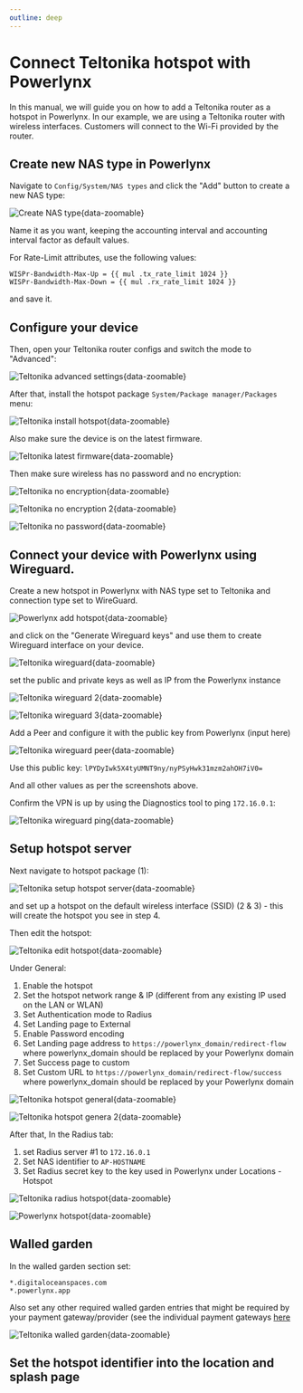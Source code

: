 ```yaml
---
outline: deep
---
```


# Connect Teltonika hotspot with Powerlynx

In this manual, we will guide you on how to add a Teltonika router as a hotspot in Powerlynx.
In our example, we are using a Teltonika router with wireless interfaces. Customers will connect to the Wi-Fi provided by the router.

## Create new NAS type in Powerlynx

Navigate to `Config/System/NAS types` and click the "Add" button to create a new NAS type:

![Create NAS type](images/create_nas_type.png){data-zoomable}

Name it as you want, keeping the accounting interval and accounting interval factor as default values.

For Rate-Limit attributes, use the following values:

```
WISPr-Bandwidth-Max-Up = {{ mul .tx_rate_limit 1024 }}
WISPr-Bandwidth-Max-Down = {{ mul .rx_rate_limit 1024 }}
```

and save it.

## Configure your device

Then, open your Teltonika router configs and switch the mode to "Advanced":

![Teltonika advanced settings](images/teltonika_advanced_settings.png){data-zoomable}

After that, install the hotspot package `System/Package manager/Packages` menu:

![Teltonika install hotspot](images/teltonika_install_hotspot.png){data-zoomable}

Also make sure the device is on the latest firmware.

![Teltonika latest firmware](images/teltonika_latest_os.png){data-zoomable}

Then make sure wireless has no password and no encryption:

![Teltonika no encryption](images/teltonika_no_encryption.png){data-zoomable}

![Teltonika no encryption 2](images/teltonik_no_encryption_2.png){data-zoomable}

![Teltonika no password](images/teltonika_no_password.png){data-zoomable}

## Connect your device with Powerlynx using Wireguard. 

Create a new hotspot in Powerlynx with NAS type set to Teltonika and connection type set to WireGuard.

![Powerlynx add hotspot](images/add_hotspot_teltonika.png){data-zoomable}

and click on the "Generate Wireguard keys" and use them to create Wireguard interface on your device.

![Teltonika wireguard](images/teltonika_add_wireguard.png){data-zoomable}

set the public and private keys as well as IP from the Powerlynx instance

![Teltonika wireguard 2](images/teltonika_add_wireguard_2.png){data-zoomable}

![Teltonika wireguard 3](images/teltonika_add_wireguard_3.png){data-zoomable}

Add a Peer and configure it with the public key from Powerlynx (input here)

![Teltonika wireguard peer](images/teltonika_wireguard_peer.png){data-zoomable}

Use this public key: `lPYDyIwk5X4tyUMNT9ny/nyPSyHwk31mzm2ahOH7iV0=`

And all other values as per the screenshots above.

Confirm the VPN is up by using the Diagnostics tool to ping `172.16.0.1`:

![Teltonika wireguard ping](images/teltonika_ping.png){data-zoomable}

## Setup hotspot server

Next navigate to hotspot package (1):

![Teltonika setup hotspot server](images/teltonika_setup_hotspot.png){data-zoomable}

and set up a hotspot on the default wireless interface (SSID) (2 & 3) - this will create the hotspot you see in step 4.

Then edit the hotspot:

![Teltonika edit hotspot](images/teltonika_edit_hotspot.png){data-zoomable}

Under General:

1. Enable the hotspot
2. Set the hotspot network range & IP (different from any existing IP used on the LAN or WLAN)
3. Set Authentication mode to Radius
4. Set Landing page to External
5. Enable Password encoding
6. Set Landing page address to `https://powerlynx_domain/redirect-flow` where powerlynx_domain should be replaced by your Powerlynx domain
7. Set Success page to custom
8. Set Custom URL to `https://powerlynx_domain/redirect-flow/success` where powerlynx_domain should be replaced by your Powerlynx domain

![Teltonika hotspot general](images/teltonika_hotspot_general.png){data-zoomable}

![Teltonika hotspot genera 2](images/teltonika_general_2.png){data-zoomable}

After that, In the Radius tab:

1. set Radius server #1 to `172.16.0.1`
2. Set NAS identifier to `AP-HOSTNAME`
3. Set Radius secret key to the key used in Powerlynx under Locations - Hotspot

![Teltonika radius hotspot](images/teltonika_radius_2.png){data-zoomable}

![Powerlynx hotspot](images/powerlynx_hotspot.png){data-zoomable}

## Walled garden

In the walled garden section set: 

```
*.digitaloceanspaces.com 
*.powerlynx.app
```

Also set any other required walled garden entries that might be required by your payment gateway/provider (see the individual payment gateways [here](https://docs.powerlynx.app/finance/main.html)

![Teltonika walled garden](images/teltonika_walled_garden.png){data-zoomable}

## Set the hotspot identifier into the location and splash page

